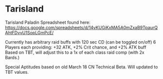 # Tarisland
Tarisland Paladin Spreadsheet found here: https://docs.google.com/spreadsheets/d/14vKUGiKxMA5A0mZxaB9TpaurQAhtFDvvU1SopLGmPcE/
    
Currently has arbitrary raid buffs with 120 sec CD (can be toggled on/off)
    6 Players each providing: +32 ATK, +2% Crit chance, and +2% ATK buff
    Based on TBT, will adjust this to a 1x of each class raid comp (with 2x Bards.)

Special Aptitudes based on old March 18 CN Technical Beta. Will updated to TBT values.

